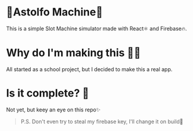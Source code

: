 # 🎰Astolfo Machine🌺

This is a simple Slot Machine simulator made with React⚛ and Firebase🔥.

# Why do I'm making this 👨‍💻

All started as a school project, but I decided to make this a real app.

# Is it complete? 👀

Not yet, but keey an eye on this repo✨ 

> P.S. Don't even try to steal my firebase key, I'll change it on build👀
